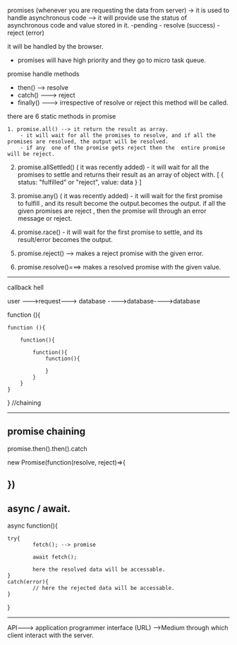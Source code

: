 promises (whenever you are requesting the data from server)
-> it is used to handle asynchronous code
--> it will provide use the status of asynchronous code and value stored in it.
-pending - resolve (success) - reject (error)

it will be handled by the browser.

- promises will have high priority and they go to micro task queue.

promise handle methods

- then() --> resolve
- catch() ---> reject
- finally() ---> irrespective of resolve or reject this method will be called.

there are 6 static methods in promise

    1. promise.all() --> it return the result as array.
        - it will wait for all the promises to resolve, and if all the promises are resolved, the output will be resolved.
        - if any  one of the promise gets reject then the  entire promise will be reject.

2. promise.allSettled() ( it was recently added) - it will wait for all the promises to settle and returns their result as an array of object with.
   [
   {
   status: "fulfilled" or "reject",
   value: data
   }
   ]

3. promise.any() ( it was recently added) - it will wait for the first promise to fulfill , and its result become the output.becomes the output. if all the given promises are reject , then the promise will through an error message or reject.

4. promise.race() - it will wait for the first promise to settle, and its result/error
   becomes the output.

5. promise.reject() --> makes a reject promise with the given error.

6. promise.resolve()===> makes a resolved promise with the given value.

---

callback hell

user --->request---> database ---->database---->database

function (){

    function (){

        function(){

            function(){
                function(){

                }
            }
        }
    }

}
//chaining

---

## promise chaining

promise.then().then().catch

new Promise(function(resolve, reject)=>{

## })

## async / await.

async function(){

    try{
            fetch(); --> promise

            await fetch();

            here the resolved data will be accessable.
    }
    catch(error){
            // here the rejected data will be accessable.
    }

}

---

API---> application programmer interface (URL)
-->Medium through which client interact with the server.
